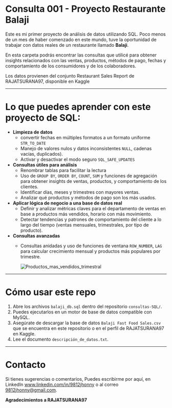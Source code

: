 # Consulta 001 - Proyecto Restaurante Balaji

Este es mi primer proyecto de análisis de datos utilizando SQL. Poco menos de un mes de haber comenzado en este mundo, tuve la oportunidad de trabajar con datos reales de un restaurante llamado **Balaji**.

En esta carpeta podrás encontrar las consultas que utilicé para obtener insights relacionados con las ventas, productos, métodos de pago, fechas y comportamiento de los consumidores y de los colaboradores.

Los datos provienen del conjunto Restaurant Sales Report de RAJATSURANA97, disponible en Kaggle


---
# Lo que puedes aprender con este proyecto de SQL:
- **Limpieza de datos**
  - convertir fechas en múltiples formatos a un formato uniforme `STR_TO_DATE`
  - Manejo de valores nulos y datos inconsistentes `NULL`, cadenas vacías, duplicados).
  - Activar y desactivar el modo seguro `SQL_SAFE_UPDATES` 
- **Consultas útiles para análisis**
  - Renombrar tablas para facilitar la lectura
  - Uso de `GROUP BY`, `ORDER BY`, `COUNT`, `SUM` y funciones de agregación para obtener insights de ventas, productos, y comportamiento de los clientes.
  - Identificar días, meses y trimestres con mayores ventas.
  - Analizar qué productos y métodos de pago son los más usados.  
- **Aplicar lógica de negocio a una base de datos real**
  - Definir y analizar métricas claves para el departamento de ventas en base a productos más vendidos, horario con más movimiento.
  - Detectar tendencias y patrones de comportamiento del cliente a lo largo del tiempo (ventas mensuales, trimestrales, por tipo de producto).
- **Consultas avanzadas**
  - Consultas anidadas y uso de funciones de ventana `ROW_NUMBER`, `LAG` para calcular crecimiento mensual y productos más populares por trimestre.


    ![Productos_mas_vendidos_trimestral](https://github.com/user-attachments/assets/30393b4c-1e21-488f-b8b9-c56b0c88077b)   
---

# Cómo usar este repo

1. Abre los archivos `balaji_db.sql` dentro del repositorio `consultas-SQL/`.
2. Puedes ejecutarlos en un motor de base de datos compatible con MySQL.
3. Asegúrate de descargar la base de datos `Balaji Fast Food Sales.csv` que se encuentra en este repositorio o en el perfil de RAJATSURANA97 en Kaggle.
4. Lee el documento `descripción_de_datos.txt`.

---

# Contacto

Si tienes sugerencias o comentarios, Puedes escribirme por aquí, en LinkedIn www.linkedin.com/in/9812jhonny o al correo 9812jhonny@gmail.com.



**Agradecimientos a RAJATSURANA97**

